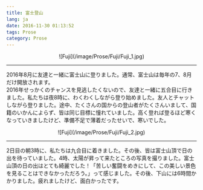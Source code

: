 ```yaml
---
title: 富士登山
lang: ja
date: 2016-11-30 01:13:52
tags: Prose
category: Prose
---
```


<center>![Fuji](/image/Prose/Fuji/Fuji_1.jpg)</center>  
  
----------------------------------------  

2016年8月に友達と一緒に富士山に登りました。通常、富士山は毎年の7、8月だけ開放されます。  
2016年せっかくのチャンスを見逃したくないので、友達と一緒に五合目に行きました。私たちは夜8時に、わくわくしながら登り始めました。友人とチャットしながら登りました。途中、たくさんの国からの登山者がたくさんいまして、国籍のいかんによらず、皆は同じ目標に憧れていました。高く登れば登るほど寒くなっていきましたけど、準備不足で薄着だったせいで、寒いでした。  
 
<center>![Fuji](/image/Prose/Fuji/Fuji_2.jpg)</center>  
  
----------------------------------------  

2日目の朝3時に、私たちは九合目に着きました。その後、皆は富士山頂で日の出を待っていました。4時、太陽が昇って来たところの写真を撮りました。富士山頂の日の出はとても綺麗でした！「苦しい奮闘をめきにして、この美しい景色を見ることはできなかっただろう。」って感じました。その後、下山には6時間かかりました。疲れましたけど、面白かったです。 